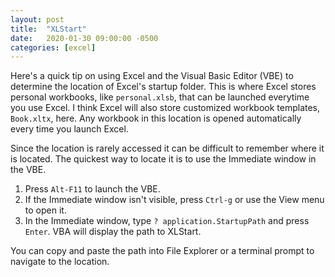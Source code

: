 ```yaml
---
layout: post
title:  "XLStart"
date:   2020-01-30 09:00:00 -0500
categories: [excel]
---
```


Here's a quick tip on using Excel and the Visual Basic Editor (VBE) to determine the location of Excel's startup folder. This is where Excel stores personal workbooks, like `personal.xlsb`, that can be launched everytime you use Excel. I think Excel will also store customized workbook templates, `Book.xltx`, here. Any workbook in this location is opened automatically every time you launch Excel.

Since the location is rarely accessed it can be difficult to remember where it is located. The quickest way to locate it is to use the Immediate window in the VBE.

1. Press `Alt-F11` to launch the VBE.
2. If the Immediate window isn't visible, press `Ctrl-g` or use the View menu to open it.
3. In the Immediate window, type `? application.StartupPath` and press `Enter`. VBA will display the path to XLStart.

You can copy and paste the path into File Explorer or a terminal prompt to navigate to the location.